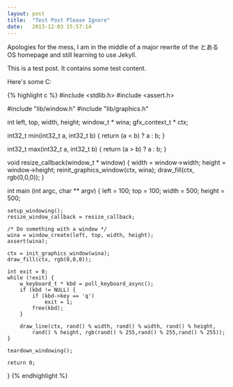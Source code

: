 ```yaml
---
layout: post
title:  "Test Post Please Ignore"
date:   2013-12-03 15:57:14
---
```


Apologies for the mess, I am in the middle of a major rewrite of the とあるOS homepage and still learning to use Jekyll.

This is a test post. It contains some test content.

Here's some C:

{% highlight c %}
#include <stdlib.h>
#include <assert.h>

#include "lib/window.h"
#include "lib/graphics.h"

int left, top, width, height;
window_t * wina;
gfx_context_t * ctx;

int32_t min(int32_t a, int32_t b) {
    return (a < b) ? a : b;
}

int32_t max(int32_t a, int32_t b) {
    return (a > b) ? a : b;
}

void resize_callback(window_t * window) {
    width  = window->width;
    height = window->height;
    reinit_graphics_window(ctx, wina);
    draw_fill(ctx, rgb(0,0,0));
}


int main (int argc, char ** argv) {
    left   = 100;
    top    = 100;
    width  = 500;
    height = 500;

    setup_windowing();
    resize_window_callback = resize_callback;

    /* Do something with a window */
    wina = window_create(left, top, width, height);
    assert(wina);

    ctx = init_graphics_window(wina);
    draw_fill(ctx, rgb(0,0,0));

    int exit = 0;
    while (!exit) {
        w_keyboard_t * kbd = poll_keyboard_async();
        if (kbd != NULL) {
            if (kbd->key == 'q')
                exit = 1;
            free(kbd);
        }

        draw_line(ctx, rand() % width, rand() % width, rand() % height,
            rand() % height, rgb(rand() % 255,rand() % 255,rand() % 255));
    }

    teardown_windowing();

    return 0;
}
{% endhighlight %}
